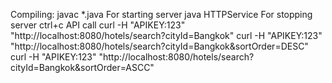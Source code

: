 Compiling:
	javac *.java
For starting server
	java HTTPService <path to app-conf.cfg file>
For stopping server
	ctrl+c
API call
	curl -H "APIKEY:123"  "http://localhost:8080/hotels/search?cityId=Bangkok"
	curl -H "APIKEY:123"  "http://localhost:8080/hotels/search?cityId=Bangkok&sortOrder=DESC"
	curl -H "APIKEY:123"  "http://localhost:8080/hotels/search?cityId=Bangkok&sortOrder=ASCC"
